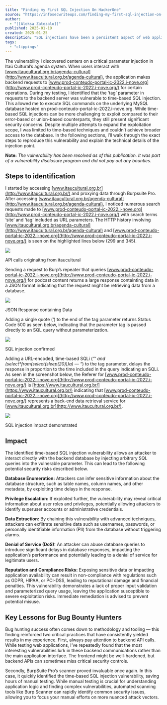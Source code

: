 ```yaml
---
title: "Finding my First SQL Injection On HackerOne"
source: "https://infosecwriteups.com/finding-my-first-sql-injection-on-hackerone-6a031ab5aa1c"
author:
  - "[[Aleksa Zatezalo]]"
published: 2025-01-19
created: 2025-01-25
description: "SQL injections have been a persistent aspect of web application security, maintaining their position on OWASP’s top 10 vulnerabilities year after year. Like an old adversary that refuses to be…"
tags:
  - "clippings"
---
```

The vulnerability I discovered centers on a critical parameter injection in Itaú Cultural’s agenda system. When users interact with [www.itaucultural.org.br/agenda-cultural](http://www.itaucultural.org.br/agenda-cultural), the application makes backend requests to [www.prod-conteudo-portal-ic-2022.i-nove.org](http://www.prod-conteudo-portal-ic-2022.i-nove.org/) for certain operations. During my testing, I identified that the ‘tag’ parameter in requests to the backend server was vulnerable to time-based SQL injection. This allowed me to execute SQL commands on the underlying MySQL database hosted on prod-conteudo-portal-ic-2022.i-nove.org. While time-based SQL injections can be more challenging to exploit compared to their error-based or union-based counterparts, they still present significant security concerns. Despite multiple attempts to expand the exploitation scope, I was limited to time-based techniques and couldn’t achieve broader access to the database. In the following sections, I’ll walk through the exact steps to reproduce this vulnerability and explain the technical details of the injection point.

**Note:** *The vulnerability has been resolved as of this publication. It was part of a vulnerability disclosure program and did not pay out any bounties.*

## Steps to identification

I started by accessing [www.itaucultural.org.br](http://www.itaucultural.org.br/) and proxying data through Burpsuite Pro. After accessing [www.itaucultural.org.br/agenda-cultural](http://www.itaucultural.org.br/agenda-cultural), I noticed numerous search requests made to [www.prod-conteudo-portal-ic-2022.i-nove.org](http://www.prod-conteudo-portal-ic-2022.i-nove.org/) with search terms ‘site’ and ‘tag’ included as URL parameters. The HTTP history involving [www.itaucultural.org.br/agenda-cultural](http://www.itaucultural.org.br/agenda-cultural) and [www.prod-conteudo-portal-ic-2022.i-nove.org](http://www.prod-conteudo-portal-ic-2022.i-nove.org/) is seen on the highlighted lines below (299 and 345).

![](https://miro.medium.com/v2/resize:fit:875/1*l3mmHrT9zkkOUy1wiIqjew.png)

API calls originaitng from itaucultural

Sending a request to Burp’s repeater that queries [www.prod-conteudo-portal-ic-2022.i-nove.org](http://www.prod-conteudo-portal-ic-2022.i-nove.org/) for podcast content returns a large response containting data in a JSON format indicating that the request might be retrieving data from a database.

![](https://miro.medium.com/v2/resize:fit:875/1*Ca5yoDuyheAgQ7dBNZdSqg.png)

JSON Response containing Data

Adding a single quote (‘) to the end of the tag parameter returns Status Code 500 as seen below, indicating that the parameter tag is passed directly to an SQL query without parameterization.

![](https://miro.medium.com/v2/resize:fit:875/1*dj-JBapOWqbcCh6ilzZ2qw.png)

SQL injection confirmed

Adding a URL-encoded, time-based SQLi (*“‘ and (select\*from(select(sleep(20)))a) — “*) to the tag parameter, delays the response in proportion to the time included in the query indicating an SQLi. As seen in the screenshot below, the Referer for [www.prod-conteudo-portal-ic-2022.i-nove.org](http://www.prod-conteudo-portal-ic-2022.i-nove.org/) is [https://www.itaucultural.org.br/](https://www.itaucultural.org.br/) indicating that [www.prod-conteudo-portal-ic-2022.i-nove.org](http://www.prod-conteudo-portal-ic-2022.i-nove.org/) represents a back-end data retrieval service for [www.itaucultural.org.br](http://www.itaucultural.org.br/).

![](https://miro.medium.com/v2/resize:fit:875/1*JA76gzHfNYG8ldx4VW9l-g.png)

SQL injection impact demonstrated

## Impact

The identified time-based SQL injection vulnerability allows an attacker to interact directly with the backend database by injecting arbitrary SQL queries into the vulnerable parameter. This can lead to the following potential security risks described below.

**Database Enumeration:** Attackers can infer sensitive information about the database structure, such as table names, column names, and other metadata, by exploiting time delays in the response.

**Privilege Escalation:** If exploited further, the vulnerability may reveal critical information about user roles and privileges, potentially allowing attackers to identify superuser accounts or administrative credentials.

**Data Extraction:** By chaining this vulnerability with advanced techniques, attackers can exfiltrate sensitive data such as usernames, passwords, or personally identifiable information (PII) from the database without triggering alarms.

**Denial of Service (DoS):** An attacker can abuse database queries to introduce significant delays in database responses, impacting the application’s performance and potentially leading to a denial of service for legitimate users.

**Reputation and Compliance Risks:** Exposing sensitive data or impacting application availability can result in non-compliance with regulations such as GDPR, HIPAA, or PCI-DSS, leading to reputational damage and financial penalties. This vulnerability demonstrates a lack of proper input validation and parameterized query usage, leaving the application susceptible to severe exploitation risks. Immediate remediation is advised to prevent potential misuse.

## Key Lessons for Bug Bounty Hunters

Bug hunting success often comes down to methodology and tooling — this finding reinforced two critical practices that have consistently yielded results in my experience. First, always pay attention to backend API calls. While testing web applications, I’ve repeatedly found that the most interesting vulnerabilities lurk in these backend communications rather than the main application interface. The frontend might be well-hardened, but backend APIs can sometimes miss critical security controls.

Secondly, BurpSuite Pro’s scanner proved invaluable once again. In this case, it quickly identified the time-based SQL injection vulnerability, saving hours of manual testing. While manual testing is crucial for understanding application logic and finding complex vulnerabilities, automated scanning tools like Burp Scanner can rapidly identify common security issues, allowing you to focus your manual efforts on more nuanced attack vectors.